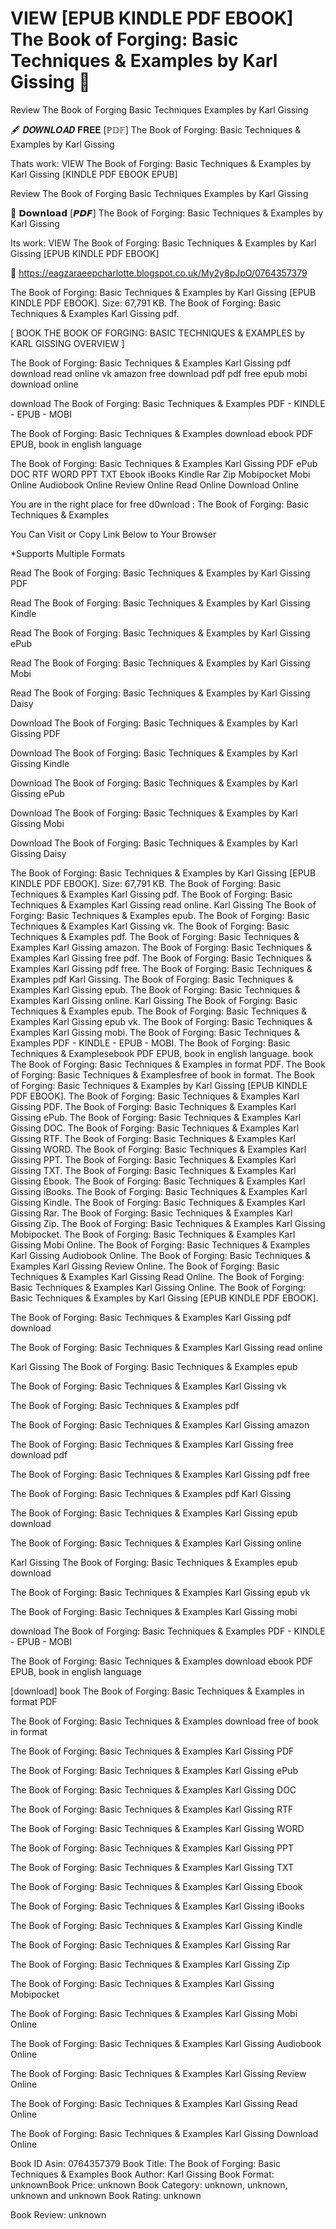 # VIEW [EPUB KINDLE PDF EBOOK] The Book of Forging: Basic Techniques & Examples by  Karl Gissing 📍
Review The Book of Forging Basic Techniques Examples by Karl Gissing

🖋️ 𝑫𝑶𝑾𝑵𝑳𝑶𝑨𝑫 𝐅𝐑𝐄𝐄 [ℙ𝔻𝔽] The Book of Forging: Basic Techniques & Examples by Karl Gissing

Thats work: VIEW The Book of Forging: Basic Techniques & Examples by Karl Gissing [KINDLE PDF EBOOK EPUB]


Review The Book of Forging Basic Techniques Examples by Karl Gissing

📍 𝗗𝗼𝘄𝗻𝗹𝗼𝗮𝗱 [𝙋𝘿𝙁] The Book of Forging: Basic Techniques & Examples by Karl Gissing

Its work: VIEW The Book of Forging: Basic Techniques & Examples by Karl Gissing [EPUB KINDLE PDF EBOOK]



👋 https://eagzaraeepcharlotte.blogspot.co.uk/My2y8pJpO/0764357379



The Book of Forging: Basic Techniques & Examples by Karl Gissing [EPUB KINDLE PDF EBOOK]. Size: 67,791 KB. The Book of Forging: Basic Techniques & Examples Karl Gissing pdf.

[ BOOK THE BOOK OF FORGING: BASIC TECHNIQUES & EXAMPLES by KARL GISSING OVERVIEW ]

The Book of Forging: Basic Techniques & Examples Karl Gissing pdf download read online vk amazon free download pdf pdf free epub mobi download online

download The Book of Forging: Basic Techniques & Examples PDF - KINDLE - EPUB - MOBI

The Book of Forging: Basic Techniques & Examples download ebook PDF EPUB, book in english language

The Book of Forging: Basic Techniques & Examples Karl Gissing PDF ePub DOC RTF WORD PPT TXT Ebook iBooks Kindle Rar Zip Mobipocket Mobi Online Audiobook Online Review Online Read Online Download Online

You are in the right place for free d0wnload : The Book of Forging: Basic Techniques & Examples

You Can Visit or Copy Link Below to Your Browser

*Supports Multiple Formats

Read The Book of Forging: Basic Techniques & Examples by Karl Gissing PDF

Read The Book of Forging: Basic Techniques & Examples by Karl Gissing Kindle

Read The Book of Forging: Basic Techniques & Examples by Karl Gissing ePub

Read The Book of Forging: Basic Techniques & Examples by Karl Gissing Mobi

Read The Book of Forging: Basic Techniques & Examples by Karl Gissing Daisy

Download The Book of Forging: Basic Techniques & Examples by Karl Gissing PDF

Download The Book of Forging: Basic Techniques & Examples by Karl Gissing Kindle

Download The Book of Forging: Basic Techniques & Examples by Karl Gissing ePub

Download The Book of Forging: Basic Techniques & Examples by Karl Gissing Mobi

Download The Book of Forging: Basic Techniques & Examples by Karl Gissing Daisy

The Book of Forging: Basic Techniques & Examples by Karl Gissing [EPUB KINDLE PDF EBOOK]. Size: 67,791 KB. The Book of Forging: Basic Techniques & Examples Karl Gissing pdf. The Book of Forging: Basic Techniques & Examples Karl Gissing read online. Karl Gissing The Book of Forging: Basic Techniques & Examples epub. The Book of Forging: Basic Techniques & Examples Karl Gissing vk. The Book of Forging: Basic Techniques & Examples pdf. The Book of Forging: Basic Techniques & Examples Karl Gissing amazon. The Book of Forging: Basic Techniques & Examples Karl Gissing free pdf. The Book of Forging: Basic Techniques & Examples Karl Gissing pdf free. The Book of Forging: Basic Techniques & Examples pdf Karl Gissing. The Book of Forging: Basic Techniques & Examples Karl Gissing epub. The Book of Forging: Basic Techniques & Examples Karl Gissing online. Karl Gissing The Book of Forging: Basic Techniques & Examples epub. The Book of Forging: Basic Techniques & Examples Karl Gissing epub vk. The Book of Forging: Basic Techniques & Examples Karl Gissing mobi. The Book of Forging: Basic Techniques & Examples PDF - KINDLE - EPUB - MOBI. The Book of Forging: Basic Techniques & Examplesebook PDF EPUB, book in english language. book The Book of Forging: Basic Techniques & Examples in format PDF. The Book of Forging: Basic Techniques & Examplesfree of book in format. The Book of Forging: Basic Techniques & Examples by Karl Gissing [EPUB KINDLE PDF EBOOK]. The Book of Forging: Basic Techniques & Examples Karl Gissing PDF. The Book of Forging: Basic Techniques & Examples Karl Gissing ePub. The Book of Forging: Basic Techniques & Examples Karl Gissing DOC. The Book of Forging: Basic Techniques & Examples Karl Gissing RTF. The Book of Forging: Basic Techniques & Examples Karl Gissing WORD. The Book of Forging: Basic Techniques & Examples Karl Gissing PPT. The Book of Forging: Basic Techniques & Examples Karl Gissing TXT. The Book of Forging: Basic Techniques & Examples Karl Gissing Ebook. The Book of Forging: Basic Techniques & Examples Karl Gissing iBooks. The Book of Forging: Basic Techniques & Examples Karl Gissing Kindle. The Book of Forging: Basic Techniques & Examples Karl Gissing Rar. The Book of Forging: Basic Techniques & Examples Karl Gissing Zip. The Book of Forging: Basic Techniques & Examples Karl Gissing Mobipocket. The Book of Forging: Basic Techniques & Examples Karl Gissing Mobi Online. The Book of Forging: Basic Techniques & Examples Karl Gissing Audiobook Online. The Book of Forging: Basic Techniques & Examples Karl Gissing Review Online. The Book of Forging: Basic Techniques & Examples Karl Gissing Read Online. The Book of Forging: Basic Techniques & Examples Karl Gissing Online. The Book of Forging: Basic Techniques & Examples by Karl Gissing [EPUB KINDLE PDF EBOOK].

The Book of Forging: Basic Techniques & Examples Karl Gissing pdf download

The Book of Forging: Basic Techniques & Examples Karl Gissing read online

Karl Gissing The Book of Forging: Basic Techniques & Examples epub

The Book of Forging: Basic Techniques & Examples Karl Gissing vk

The Book of Forging: Basic Techniques & Examples pdf

The Book of Forging: Basic Techniques & Examples Karl Gissing amazon

The Book of Forging: Basic Techniques & Examples Karl Gissing free download pdf

The Book of Forging: Basic Techniques & Examples Karl Gissing pdf free

The Book of Forging: Basic Techniques & Examples pdf Karl Gissing

The Book of Forging: Basic Techniques & Examples Karl Gissing epub download

The Book of Forging: Basic Techniques & Examples Karl Gissing online

Karl Gissing The Book of Forging: Basic Techniques & Examples epub download

The Book of Forging: Basic Techniques & Examples Karl Gissing epub vk

The Book of Forging: Basic Techniques & Examples Karl Gissing mobi

download The Book of Forging: Basic Techniques & Examples PDF - KINDLE - EPUB - MOBI

The Book of Forging: Basic Techniques & Examples download ebook PDF EPUB, book in english language

[download] book The Book of Forging: Basic Techniques & Examples in format PDF

The Book of Forging: Basic Techniques & Examples download free of book in format

The Book of Forging: Basic Techniques & Examples Karl Gissing PDF

The Book of Forging: Basic Techniques & Examples Karl Gissing ePub

The Book of Forging: Basic Techniques & Examples Karl Gissing DOC

The Book of Forging: Basic Techniques & Examples Karl Gissing RTF

The Book of Forging: Basic Techniques & Examples Karl Gissing WORD

The Book of Forging: Basic Techniques & Examples Karl Gissing PPT

The Book of Forging: Basic Techniques & Examples Karl Gissing TXT

The Book of Forging: Basic Techniques & Examples Karl Gissing Ebook

The Book of Forging: Basic Techniques & Examples Karl Gissing iBooks

The Book of Forging: Basic Techniques & Examples Karl Gissing Kindle

The Book of Forging: Basic Techniques & Examples Karl Gissing Rar

The Book of Forging: Basic Techniques & Examples Karl Gissing Zip

The Book of Forging: Basic Techniques & Examples Karl Gissing Mobipocket

The Book of Forging: Basic Techniques & Examples Karl Gissing Mobi Online

The Book of Forging: Basic Techniques & Examples Karl Gissing Audiobook Online

The Book of Forging: Basic Techniques & Examples Karl Gissing Review Online

The Book of Forging: Basic Techniques & Examples Karl Gissing Read Online

The Book of Forging: Basic Techniques & Examples Karl Gissing Download Online

Book ID Asin: 0764357379
Book Title: The Book of Forging: Basic Techniques & Examples
Book Author: Karl Gissing
Book Format: unknownBook Price: unknown
Book Category: unknown, unknown, unknown and unknown
Book Rating: unknown

Book Review: unknown
